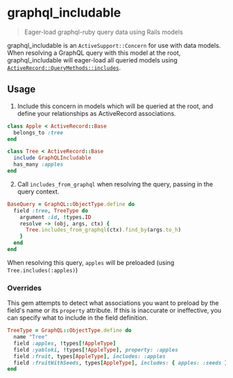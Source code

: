 # graphql_includable
> Eager-load graphql-ruby query data using Rails models

graphql_includable is an `ActiveSupport::Concern` for use with data models.
When resolving a GraphQL query with this model at the root, graphql_includable will eager-load all queried models using [`ActiveRecord::QueryMethods::includes`](https://apidock.com/rails/ActiveRecord/QueryMethods/includes).

## Usage

1. Include this concern in models which will be queried at the root, and define your relationships as ActiveRecord associations.

```ruby
class Apple < ActiveRecord::Base
  belongs_to :tree
end

class Tree < ActiveRecord::Base
  include GraphQLIncludable
  has_many :apples
end
```

2. Call `includes_from_graphql` when resolving the query, passing in the query context.

```ruby
BaseQuery = GraphQL::ObjectType.define do
  field :tree, TreeType do
    argument :id, !types.ID
    resolve -> (obj, args, ctx) {
      Tree.includes_from_graphql(ctx).find_by(args.to_h)
    }
  end
end
```

When resolving this query, `apples` will be preloaded (using `Tree.includes(:apples)`)

### Overrides

This gem attempts to detect what associations you want to preload by the field's name or its `property` attribute.
If this is inaccurate or ineffective, you can specify what to include in the field definition.

```ruby
TreeType = GraphQL::ObjectType.define do
  name "Tree"
  field :apples, !types[!AppleType]
  field :yabloki, !types[!AppleType], property: :apples
  field :fruit, types[AppleType], includes: :apples
  field :fruitWithSeeds, types[AppleType], includes: { apples: :seeds }
end
```
